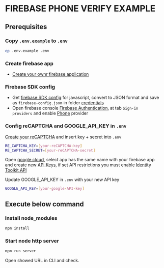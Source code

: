# FIREBASE PHONE VERIFY EXAMPLE

## Prerequisites

### Copy `.env.example` to `.env`

```bash
cp .env.example .env
```

### Create firebase app

- [Create your ownr firebase application](https://firebase.google.com/)

### Firebase SDK config

- Get [firebase SDK config](https://firebase.google.com/docs/web/setup#config-object) for javascript, convert to JSON format and save as `firebase-config.json` in folder [credentials](https://github.com/danh20051995/demo-firebase-phone-verify/tree/master/credentials)
- Open firebase console [Firebase Authentication](https://firebase.google.com/docs/auth), at tab `Sign-in providers` and enable [Phone](https://firebase.google.com/docs/auth/web/phone-auth) provider

### Config reCAPTCHA and GOOGLE_API_KEY in `.env`

[Create your reCAPTCHA](https://www.google.com/recaptcha/admin/create) and insert key + secret into `.env`

```bash
RE_CAPTCHA_KEY=[your-reCAPTCHA-key]
RE_CAPTCHA_SECRET=[your-reCAPTCHA-secret]
```

Open [google cloud](https://console.cloud.google.com/apis/credentials), select app has the same name with your firebase app and create new [API Keys](https://cloud.google.com/docs/authentication/api-keys), if set API restrictions you must enable [Identity Toolkit API](https://developers.google.com/identity/toolkit)

Update GOOGLE_API_KEY in `.env` with your new API key

```bash
GOOGLE_API_KEY=[your-google-API-key]
```

## Execute below command

### Install node_modules

```bash
npm install
```

### Start node http server

```bash
npm run server
```

Open showed URL in CLI and check.
